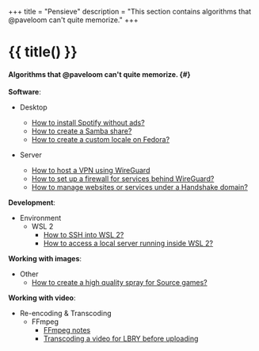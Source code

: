 +++
title = "Pensieve"
description = "This section contains algorithms that @paveloom can't quite memorize."
+++

# {{ title() }}
#### Algorithms that @paveloom can't quite memorize. {#}

**Software**:
- Desktop
  - [How to install Spotify without ads?](pensieve/how-to-install-spotify-without-ads)
  - [How to create a Samba share?](pensieve/how-to-create-a-samba-share)
  - [How to create a custom locale on Fedora?](pensieve/how-to-create-a-custom-locale-on-fedora)

- Server
  - [How to host a VPN using WireGuard](pensieve/how-to-host-a-vpn-using-wireguard)
  - [How to set up a firewall for services behind WireGuard?](pensieve/how-to-set-up-a-firewall-for-services-behind-wireguard)
  - [How to manage websites or services under a Handshake domain?](pensieve/how-to-manage-websites-or-services-under-a-handshake-domain)

**Development**:
- Environment
  - WSL 2
    - [How to SSH into WSL 2?](pensieve/how-to-ssh-into-wsl-2)
    - [How to access a local server running inside WSL 2?](pensieve/how-to-access-a-local-server-running-inside-wsl-2)

**Working with images**:
  - Other
    - [How to create a high quality spray for Source games?](pensieve/how-to-create-a-high-quality-spray-for-source-games)

**Working with video**:
- Re-encoding & Transcoding
  - FFmpeg
    - [FFmpeg notes](pensieve/ffmpeg-notes)
    - [Transcoding a video for LBRY before uploading](pensieve/transcoding-a-video-for-lbry-before-uploading)
